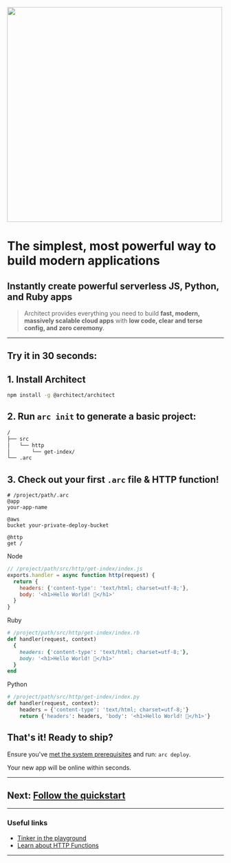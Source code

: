 <img src="/_static/architect-logo-500b@2x.png" width=500>

# The simplest, most powerful way to build modern applications

## Instantly create powerful serverless JS, Python, and Ruby apps

> Architect provides everything you need to build **fast, modern, massively scalable cloud apps** with **low code, clear and terse config, and zero ceremony**.

---

## Try it in 30 seconds:

## 1. Install Architect

```bash
npm install -g @architect/architect
```


## 2. Run `arc init` to generate a basic project:

```bash
/
├── src
│   └── http
│       └── get-index/
└── .arc
```

## 3. Check out your first `.arc` file & HTTP function!

```arc
# /project/path/.arc
@app
your-app-name

@aws
bucket your-private-deploy-bucket

@http
get /
```

<section class="code-examples">

Node

```javascript
// /project/path/src/http/get-index/index.js
exports.handler = async function http(request) {
  return {
    headers: {'content-type': 'text/html; charset=utf-8;'},
    body: '<h1>Hello World! 🎉</h1>'
  }
}
```

Ruby

```ruby
# /project/path/src/http/get-index/index.rb
def handler(request, context)
  {
    headers: {'content-type': 'text/html; charset=utf-8;'},
    body: '<h1>Hello World! 🎉</h1>'
  }
end
```

Python

```python
# /project/path/src/http/get-index/index.py
def handler(request, context):
    headers = {'content-type': 'text/html; charset=utf-8;'}
    return {'headers': headers, 'body': '<h1>Hello World! 🎉</h1>'}
```

</section>

## That's it! Ready to ship?

Ensure you've [met the system prerequisites](/quickstart) and run: `arc deploy`.

Your new app will be online within seconds.

---
## Next: [Follow the quickstart](/quickstart)
---

### Useful links
- [Tinker in the playground](/intro/playground)
- [Learn about HTTP Functions](/primitives/http)
---

